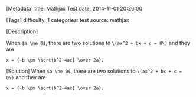 [Metadata]
title: Mathjax Test
date: 2014-11-01 20:26:00 

[Tags]
difficulty: 1
categories: test
source: mathjax

[Description]

When `$a \ne 0$`, there are two solutions to `\(ax^2 + bx + c = 0\)` and they are

```mathjax
x = {-b \pm \sqrt{b^2-4ac} \over 2a}.
```

[Solution]
When `$a \ne 0$`, there are two solutions to `\(ax^2 + bx + c = 0\)` and they are

```mathjax
x = {-b \pm \sqrt{b^2-4ac} \over 2a}.
```
